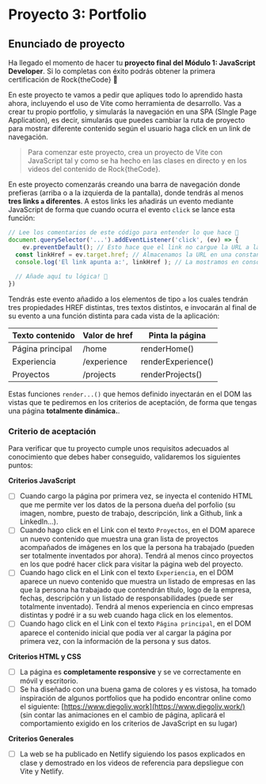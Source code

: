 # Proyecto 3: Portfolio

## Enunciado de proyecto

Ha llegado el momento de hacer tu **proyecto final del Módulo 1: JavaScript Developer**. Si lo completas con éxito podrás obtener la primera certificación de Rock{theCode} 🚀

En este proyecto te vamos a pedir que apliques todo lo aprendido hasta ahora, incluyendo el uso de Vite como herramienta de desarrollo. Vas a crear tu propio portfolio, y simularás la navegación en una SPA (SIngle Page Application), es decir, simularás que puedes cambiar la ruta de proyecto para mostrar diferente contenido según el usuario haga click en un link de navegación.

> Para comenzar este proyecto, crea un proyecto de Vite con JavaScript tal y como se ha hecho en las clases en directo y en los videos del contenido de Rock{theCode}.
> 

En este proyecto comenzarás creando una barra de navegación donde prefieras (arriba o a la izquierda de la pantalla), donde tendrás al menos **tres links `a` diferentes**. A estos links les añadirás un evento mediante JavaScript de forma que cuando ocurra el evento `click` se lance esta función:

```jsx
// Lee los comentarios de este código para entender lo que hace 🔴
document.querySelector('...').addEventListener('click', (ev) => {
	ev.preventDefault(); // Esto hace que el link no cargue la URL a la que apunta
  const linkHref = ev.target.href; // Almacenamos la URL en una constante
  console.log('El link apunta a:', linkHref ); // La mostramos en consola
  
  // Añade aquí tu lógica! 🔽 
})
```

Tendrás este evento añadido a los elementos de tipo `a` los cuales tendrán tres propiedades HREF distintas, tres textos distintos, e invocarán al final de su evento a una función distinta para cada vista de la aplicación:

| Texto contenido | Valor de href | Pinta la página |
| --- | --- | --- |
| Página principal | /home | renderHome() |
| Experiencia | /experience | renderExperience() |
| Proyectos | /projects | renderProjects() |

Estas funciones `render...()` que hemos definido inyectarán en el DOM las vistas que te pediremos en los criterios de aceptación, de forma que tengas una página **totalmente dinámica.**.

### Criterio de aceptación

Para verificar que tu proyecto cumple unos requisitos adecuados al conocimiento que debes haber conseguido, validaremos los siguientes puntos:

**Criterios JavaScript**

- [ ]  Cuando cargo la página por primera vez, se inyecta el contenido HTML que me permite ver los datos de la persona dueña del porfolio (su imagen, nombre, puesto de trabajo, descripción, link a Github, link a LinkedIn…).
- [ ]  Cuando hago click en el Link con el texto `Proyectos`, en el DOM aparece un nuevo contenido que muestra una gran lista de proyectos acompañados de imágenes en los que la persona ha trabajado (pueden ser totalmente inventados por ahora). Tendrá al menos cinco proyectos en los que podré hacer click para visitar la página web del proyecto.
- [ ]  Cuando hago click en el Link con el texto `Experiencia`, en el DOM aparece un nuevo contenido que muestra un listado de empresas en las que la persona ha trabajado que contendrán título, logo de la empresa, fechas, descripción y un listado de responsabilidades (puede ser totalmente inventado). Tendrá al menos experiencia en cinco empresas distintas y podré ir a su web cuando haga click en los elementos.
- [ ]  Cuando hago click en el Link con el texto `Página principal`, en el DOM aparece el contenido inicial que podía ver al cargar la página por primera vez, con la información de la persona y sus datos.

**Criterios HTML y CSS**

- [ ]  La página es **completamente responsive** y se ve correctamente en móvil y escritorio.
- [ ]  Se ha diseñado con una buena gama de colores y es vistosa, ha tomado inspiración de algunos portfolios que ha podido encontrar online como el siguiente: [https://www.diegoliv.work](https://www.diegoliv.work/) (sin contar las animaciones en el cambio de página, aplicará el comportamiento exigido en los criterios de JavaScript en su lugar)

**Criterios Generales**

- [ ]  La web se ha publicado en Netlify siguiendo los pasos explicados en clase y demostrado en los videos de referencia para depsliegue con Vite y Netlify.